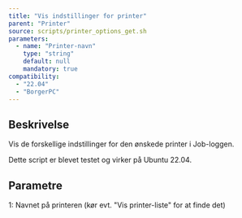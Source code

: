 ```yaml
---
title: "Vis indstillinger for printer"
parent: "Printer"
source: scripts/printer_options_get.sh
parameters:
  - name: "Printer-navn"
    type: "string"
    default: null
    mandatory: true
compatibility:  
  - "22.04"
  - "BorgerPC"
---
```


## Beskrivelse
Vis de forskellige indstillinger for den ønskede printer i Job-loggen.

Dette script er blevet testet og virker på Ubuntu 22.04.

## Parametre
1: Navnet på printeren (kør evt. "Vis printer-liste" for at finde det)

